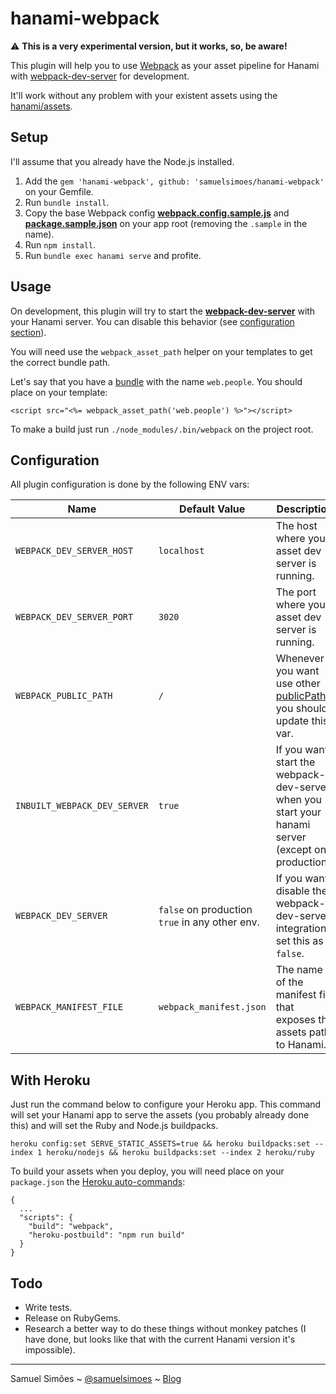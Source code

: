 # hanami-webpack

:warning: **This is a very experimental version, but it works, so, be aware!**

This plugin will help you to use [Webpack](webpack.github.io) as your asset pipeline for Hanami with [webpack-dev-server](http://webpack.github.io/docs/webpack-dev-server.html)  for development.

It'll work without any problem with your existent assets using the [hanami/assets](https://github.com/hanami/assets).

## Setup

I'll assume that you already have the Node.js installed.

1. Add the `gem 'hanami-webpack', github: 'samuelsimoes/hanami-webpack'` on your Gemfile.
2. Run `bundle install`.
3. Copy the base Webpack config **[webpack.config.sample.js](./webpack.config.sample.js)** and **[package.sample.json](./package.sample.json)** on your app root (removing the `.sample` in the name).
4. Run `npm install`.
5. Run `bundle exec hanami serve` and profite.

## Usage

On development, this plugin will try to start the **[webpack-dev-server](http://webpack.github.io/docs/webpack-dev-server.html)** with your Hanami server. You can disable this behavior (see [configuration section](#configuration)).

You will need use the `webpack_asset_path` helper on your templates to get the correct bundle path.

Let's say that you have a [bundle](http://webpack.github.io/docs/configuration.html#entry) with the name `web.people`. You should place on your template:

```erb
<script src="<%= webpack_asset_path('web.people') %>"></script>
```

To make a build just run `./node_modules/.bin/webpack` on the project root.

## Configuration

All plugin configuration is done by the following ENV vars:

| Name | Default Value | Description |
| --- | --- | --- |
| `WEBPACK_DEV_SERVER_HOST` | `localhost` | The host where your asset dev server is running. |
| `WEBPACK_DEV_SERVER_PORT` | `3020` | The port where your asset dev server is running. |
| `WEBPACK_PUBLIC_PATH` | `/` | Whenever you want use other [publicPath](http://webpack.github.io/docs/configuration.html#output-publicpath) you should update this var. |
| `INBUILT_WEBPACK_DEV_SERVER` | `true` | If you want start the webpack-dev-server when you start your hanami server (except on production). |
| `WEBPACK_DEV_SERVER` | `false` on production `true` in any other env. | If you want disable the webpack-dev-server integration set this as `false`. |
| `WEBPACK_MANIFEST_FILE` | `webpack_manifest.json` | The name of the manifest file that exposes the assets path to Hanami. |

## With Heroku
Just run the command below to configure your Heroku app. This command will set your Hanami app to serve the assets (you probably already done this) and will set the Ruby and Node.js buildpacks.

```
heroku config:set SERVE_STATIC_ASSETS=true && heroku buildpacks:set --index 1 heroku/nodejs && heroku buildpacks:set --index 2 heroku/ruby
```

To build your assets when you deploy, you will need place on your `package.json` the [Heroku auto-commands](https://devcenter.heroku.com/articles/nodejs-support#heroku-specific-build-steps):

```
{
  ...
  "scripts": {
    "build": "webpack",
    "heroku-postbuild": "npm run build"
  }
}
```

## Todo

* Write tests.
* Release on RubyGems.
* Research a better way to do these things without monkey patches (I have done, but looks like that with the current Hanami version it's impossible).

----------
Samuel Simões ~ [@samuelsimoes](https://twitter.com/samuelsimoes) ~ [Blog](http://blog.samuelsimoes.com/)
